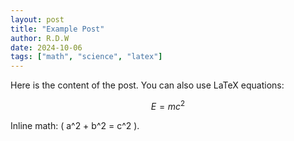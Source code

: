 ```yaml
---
layout: post
title: "Example Post"
author: R.D.W
date: 2024-10-06
tags: ["math", "science", "latex"]
---
```

Here is the content of the post. You can also use LaTeX equations:

$$
E = mc^2
$$

Inline math: \( a^2 + b^2 = c^2 \).